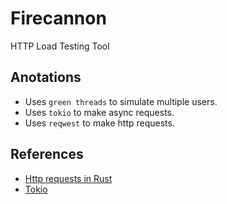 # Firecannon

HTTP Load Testing Tool

## Anotations

- Uses `green threads` to simulate multiple users.
- Uses `tokio` to make async requests.
- Uses `reqwest` to make http requests.

## References

- [Http requests in Rust](https://www.petergirnus.com/blog/how-to-make-http-requests-in-rust)
- [Tokio](https://tokio.rs/tokio/tutorial/hello-tokio#async-main-function)
